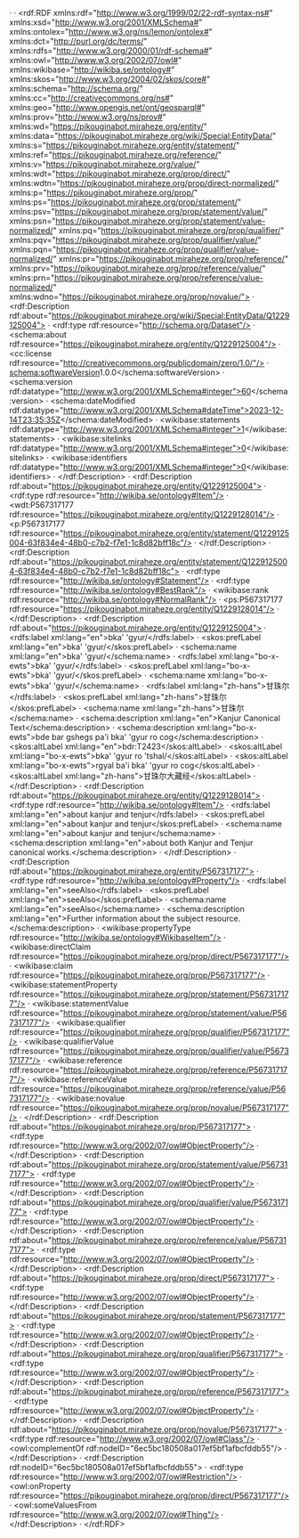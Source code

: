 · <?xml version="1.0"?>
· <rdf:RDF xmlns:rdf="http://www.w3.org/1999/02/22-rdf-syntax-ns#" xmlns:xsd="http://www.w3.org/2001/XMLSchema#" xmlns:ontolex="http://www.w3.org/ns/lemon/ontolex#" xmlns:dct="http://purl.org/dc/terms/" xmlns:rdfs="http://www.w3.org/2000/01/rdf-schema#" xmlns:owl="http://www.w3.org/2002/07/owl#" xmlns:wikibase="http://wikiba.se/ontology#" xmlns:skos="http://www.w3.org/2004/02/skos/core#" xmlns:schema="http://schema.org/" xmlns:cc="http://creativecommons.org/ns#" xmlns:geo="http://www.opengis.net/ont/geosparql#" xmlns:prov="http://www.w3.org/ns/prov#" xmlns:wd="https://pikouginabot.miraheze.org/entity/" xmlns:data="https://pikouginabot.miraheze.org/wiki/Special:EntityData/" xmlns:s="https://pikouginabot.miraheze.org/entity/statement/" xmlns:ref="https://pikouginabot.miraheze.org/reference/" xmlns:v="https://pikouginabot.miraheze.org/value/" xmlns:wdt="https://pikouginabot.miraheze.org/prop/direct/" xmlns:wdtn="https://pikouginabot.miraheze.org/prop/direct-normalized/" xmlns:p="https://pikouginabot.miraheze.org/prop/" xmlns:ps="https://pikouginabot.miraheze.org/prop/statement/" xmlns:psv="https://pikouginabot.miraheze.org/prop/statement/value/" xmlns:psn="https://pikouginabot.miraheze.org/prop/statement/value-normalized/" xmlns:pq="https://pikouginabot.miraheze.org/prop/qualifier/" xmlns:pqv="https://pikouginabot.miraheze.org/prop/qualifier/value/" xmlns:pqn="https://pikouginabot.miraheze.org/prop/qualifier/value-normalized/" xmlns:pr="https://pikouginabot.miraheze.org/prop/reference/" xmlns:prv="https://pikouginabot.miraheze.org/prop/reference/value/" xmlns:prn="https://pikouginabot.miraheze.org/prop/reference/value-normalized/" xmlns:wdno="https://pikouginabot.miraheze.org/prop/novalue/">
· <rdf:Description rdf:about="https://pikouginabot.miraheze.org/wiki/Special:EntityData/Q1229125004">
· <rdf:type rdf:resource="http://schema.org/Dataset"/>
· <schema:about rdf:resource="https://pikouginabot.miraheze.org/entity/Q1229125004"/>
· <cc:license rdf:resource="http://creativecommons.org/publicdomain/zero/1.0/"/>
· <schema:softwareVersion>1.0.0</schema:softwareVersion>
· <schema:version rdf:datatype="http://www.w3.org/2001/XMLSchema#integer">60</schema:version>
· <schema:dateModified rdf:datatype="http://www.w3.org/2001/XMLSchema#dateTime">2023-12-14T23:35:35Z</schema:dateModified>
· <wikibase:statements rdf:datatype="http://www.w3.org/2001/XMLSchema#integer">1</wikibase:statements>
· <wikibase:sitelinks rdf:datatype="http://www.w3.org/2001/XMLSchema#integer">0</wikibase:sitelinks>
· <wikibase:identifiers rdf:datatype="http://www.w3.org/2001/XMLSchema#integer">0</wikibase:identifiers>
· </rdf:Description>
· <rdf:Description rdf:about="https://pikouginabot.miraheze.org/entity/Q1229125004">
· <rdf:type rdf:resource="http://wikiba.se/ontology#Item"/>
· <wdt:P567317177 rdf:resource="https://pikouginabot.miraheze.org/entity/Q1229128014"/>
· <p:P567317177 rdf:resource="https://pikouginabot.miraheze.org/entity/statement/Q1229125004-63f834e4-48b0-c7b2-f7e1-1c8d82bff18c"/>
· </rdf:Description>
· <rdf:Description rdf:about="https://pikouginabot.miraheze.org/entity/statement/Q1229125004-63f834e4-48b0-c7b2-f7e1-1c8d82bff18c">
· <rdf:type rdf:resource="http://wikiba.se/ontology#Statement"/>
· <rdf:type rdf:resource="http://wikiba.se/ontology#BestRank"/>
· <wikibase:rank rdf:resource="http://wikiba.se/ontology#NormalRank"/>
· <ps:P567317177 rdf:resource="https://pikouginabot.miraheze.org/entity/Q1229128014"/>
· </rdf:Description>
· <rdf:Description rdf:about="https://pikouginabot.miraheze.org/entity/Q1229125004">
· <rdfs:label xml:lang="en">bka&#039; &#039;gyur/</rdfs:label>
· <skos:prefLabel xml:lang="en">bka&#039; &#039;gyur/</skos:prefLabel>
· <schema:name xml:lang="en">bka&#039; &#039;gyur/</schema:name>
· <rdfs:label xml:lang="bo-x-ewts">bka&#039; &#039;gyur/</rdfs:label>
· <skos:prefLabel xml:lang="bo-x-ewts">bka&#039; &#039;gyur/</skos:prefLabel>
· <schema:name xml:lang="bo-x-ewts">bka&#039; &#039;gyur/</schema:name>
· <rdfs:label xml:lang="zh-hans">甘珠尔</rdfs:label>
· <skos:prefLabel xml:lang="zh-hans">甘珠尔</skos:prefLabel>
· <schema:name xml:lang="zh-hans">甘珠尔</schema:name>
· <schema:description xml:lang="en">Kanjur Canonical Text</schema:description>
· <schema:description xml:lang="bo-x-ewts">bde bar gshegs pa&#039;i bka&#039; &#039;gyur ro cog</schema:description>
· <skos:altLabel xml:lang="en">bdr:T2423</skos:altLabel>
· <skos:altLabel xml:lang="bo-x-ewts">bka&#039; &#039;gyur ro &#039;tshal/</skos:altLabel>
· <skos:altLabel xml:lang="bo-x-ewts">rgyal ba&#039;i bka&#039; &#039;gyur ro cog</skos:altLabel>
· <skos:altLabel xml:lang="zh-hans">甘珠尔大藏经</skos:altLabel>
· </rdf:Description>
· <rdf:Description rdf:about="https://pikouginabot.miraheze.org/entity/Q1229128014">
· <rdf:type rdf:resource="http://wikiba.se/ontology#Item"/>
· <rdfs:label xml:lang="en">about kanjur and tenjur</rdfs:label>
· <skos:prefLabel xml:lang="en">about kanjur and tenjur</skos:prefLabel>
· <schema:name xml:lang="en">about kanjur and tenjur</schema:name>
· <schema:description xml:lang="en">about both Kanjur and Tenjur canonical works.</schema:description>
· </rdf:Description>
· <rdf:Description rdf:about="https://pikouginabot.miraheze.org/entity/P567317177">
· <rdf:type rdf:resource="http://wikiba.se/ontology#Property"/>
· <rdfs:label xml:lang="en">seeAlso</rdfs:label>
· <skos:prefLabel xml:lang="en">seeAlso</skos:prefLabel>
· <schema:name xml:lang="en">seeAlso</schema:name>
· <schema:description xml:lang="en">Further information about the subject resource.</schema:description>
· <wikibase:propertyType rdf:resource="http://wikiba.se/ontology#WikibaseItem"/>
· <wikibase:directClaim rdf:resource="https://pikouginabot.miraheze.org/prop/direct/P567317177"/>
· <wikibase:claim rdf:resource="https://pikouginabot.miraheze.org/prop/P567317177"/>
· <wikibase:statementProperty rdf:resource="https://pikouginabot.miraheze.org/prop/statement/P567317177"/>
· <wikibase:statementValue rdf:resource="https://pikouginabot.miraheze.org/prop/statement/value/P567317177"/>
· <wikibase:qualifier rdf:resource="https://pikouginabot.miraheze.org/prop/qualifier/P567317177"/>
· <wikibase:qualifierValue rdf:resource="https://pikouginabot.miraheze.org/prop/qualifier/value/P567317177"/>
· <wikibase:reference rdf:resource="https://pikouginabot.miraheze.org/prop/reference/P567317177"/>
· <wikibase:referenceValue rdf:resource="https://pikouginabot.miraheze.org/prop/reference/value/P567317177"/>
· <wikibase:novalue rdf:resource="https://pikouginabot.miraheze.org/prop/novalue/P567317177"/>
· </rdf:Description>
· <rdf:Description rdf:about="https://pikouginabot.miraheze.org/prop/P567317177">
· <rdf:type rdf:resource="http://www.w3.org/2002/07/owl#ObjectProperty"/>
· </rdf:Description>
· <rdf:Description rdf:about="https://pikouginabot.miraheze.org/prop/statement/value/P567317177">
· <rdf:type rdf:resource="http://www.w3.org/2002/07/owl#ObjectProperty"/>
· </rdf:Description>
· <rdf:Description rdf:about="https://pikouginabot.miraheze.org/prop/qualifier/value/P567317177">
· <rdf:type rdf:resource="http://www.w3.org/2002/07/owl#ObjectProperty"/>
· </rdf:Description>
· <rdf:Description rdf:about="https://pikouginabot.miraheze.org/prop/reference/value/P567317177">
· <rdf:type rdf:resource="http://www.w3.org/2002/07/owl#ObjectProperty"/>
· </rdf:Description>
· <rdf:Description rdf:about="https://pikouginabot.miraheze.org/prop/direct/P567317177">
· <rdf:type rdf:resource="http://www.w3.org/2002/07/owl#ObjectProperty"/>
· </rdf:Description>
· <rdf:Description rdf:about="https://pikouginabot.miraheze.org/prop/statement/P567317177">
· <rdf:type rdf:resource="http://www.w3.org/2002/07/owl#ObjectProperty"/>
· </rdf:Description>
· <rdf:Description rdf:about="https://pikouginabot.miraheze.org/prop/qualifier/P567317177">
· <rdf:type rdf:resource="http://www.w3.org/2002/07/owl#ObjectProperty"/>
· </rdf:Description>
· <rdf:Description rdf:about="https://pikouginabot.miraheze.org/prop/reference/P567317177">
· <rdf:type rdf:resource="http://www.w3.org/2002/07/owl#ObjectProperty"/>
· </rdf:Description>
· <rdf:Description rdf:about="https://pikouginabot.miraheze.org/prop/novalue/P567317177">
· <rdf:type rdf:resource="http://www.w3.org/2002/07/owl#Class"/>
· <owl:complementOf rdf:nodeID="6ec5bc180508a017ef5bf1afbcfddb55"/>
· </rdf:Description>
· <rdf:Description rdf:nodeID="6ec5bc180508a017ef5bf1afbcfddb55">
· <rdf:type rdf:resource="http://www.w3.org/2002/07/owl#Restriction"/>
· <owl:onProperty rdf:resource="https://pikouginabot.miraheze.org/prop/direct/P567317177"/>
· <owl:someValuesFrom rdf:resource="http://www.w3.org/2002/07/owl#Thing"/>
· </rdf:Description>
· </rdf:RDF>
